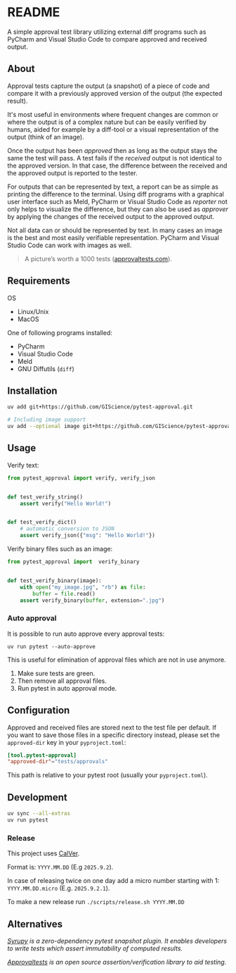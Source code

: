 # README

A simple approval test library utilizing external diff programs such as
PyCharm and Visual Studio Code to compare approved and received output.

## About

Approval tests capture the output (a snapshot) of a piece of code and compare it
with a previously approved version of the output (the expected result).

It's most useful in environments where frequent changes are common or where
the output is of a complex nature but can be easily verified by humans, aided for
example by a diff-tool or a visual representation of the output (think of an image).

Once the output has been *approved* then as long as the output stays the same
the test will pass. A test fails if the *received* output is not identical to
the approved version. In that case, the difference between the received and the
approved output is reported to the tester.

For outputs that can be represented by text, a report can be as simple as
printing the difference to the terminal. Using diff programs with a graphical
user interface such as Meld, PyCharm or Visual Studio Code as *reporter* not
only helps to visualize the difference, but they can also be used as *approver*
by applying the changes of the received output to the approved output.

Not all data can or should be represented by text. In many cases an
image is the best and most easily verifiable representation.
PyCharm and Visual Studio Code can work with images as well.

> A picture’s worth a 1000 tests ([approvaltests.com](https://approvaltests.com/)).


## Requirements

OS
- Linux/Unix
- MacOS

One of following programs installed:
- PyCharm
- Visual Studio Code
- Meld
- GNU Diffutils (`diff`)


## Installation

```sh
uv add git+https://github.com/GIScience/pytest-approval.git

# Including image support
uv add --optional image git+https://github.com/GIScience/pytest-approval.git
```


## Usage

Verify text:

```python
from pytest_approval import verify, verify_json


def test_verify_string()
    assert verify("Hello World!")


def test_verify_dict()
    # automatic conversion to JSON
    assert verify_json({"msg": "Hello World!"})
```


Verify binary files such as an image:

```python
from pytest_approval import  verify_binary


def test_verify_binary(image):
    with open("my_image.jpg", "rb") as file:
        buffer = file.read()
    assert verify_binary(buffer, extension=".jpg")
```

### Auto approval

It is possible to run auto approve every approval tests:
```shell
uv run pytest --auto-approve
```

This is useful for elimination of approval files which are not in use anymore.
1. Make sure tests are green.
2. Then remove all approval files.
3. Run pytest in auto approval mode.


## Configuration

Approved and received files are stored next to the test file per default.
If you want to save those files in a specific directory instead, please set the `approved-dir` key in your `pyproject.toml`:

```toml
[tool.pytest-approval]
"approved-dir"="tests/approvals"  
```

This path is relative to your pytest root (usually your `pyproject.toml`).

<!-- ## Configuration -->
<!---->
<!-- ### Approver/Reporter -->
<!---->
<!-- Per default `pytest-approval` tries a list of diff programs as reporters until a working one is found. -->
<!---->
<!-- You can provide your own list in the `pyproject.toml` file: -->
<!---->
<!-- ```toml -->
<!-- [tool.pytest-approval] -->
<!-- reporters = [ -->
<!--     [ -->
<!--         "meld", -->
<!--         "%received", -->
<!--         "%approved", -->
<!--     ], -->
<!--     [ -->
<!--         "diff", -->
<!--         "--unified", -->
<!--         "--color", -->
<!--         "--suppress-common-lines", -->
<!--         "--label", -->
<!--         "received", -->
<!--         "--label", -->
<!--         "approved", -->
<!--         "%received", -->
<!--         "%approved", -->
<!--     ], -->
<!-- ] -->
<!-- ``` -->
<!---->
<!-- This list will be put in front of the [list of default reporters](pytest_approval/definitions.py). -->

## Development

```sh
uv sync --all-extras
uv run pytest
```

### Release

This project uses [CalVer](https://calver.org/).

Format is: `YYYY.MM.DD` (E.g `2025.9.2`).

In case of releasing twice on one day add a micro number starting with 1:
`YYYY.MM.DD.micro` (E.g. `2025.9.2.1`).

To make a new release run `./scripts/release.sh YYYY.MM.DD`

## Alternatives

*[Syrupy](https://github.com/syrupy-project/syrupy) is a zero-dependency pytest snapshot plugin. It enables developers to write tests which assert immutability of computed results.*

<!-- Approval happens though passing a command line argument `--snapshot-update` to pytest. Syrupy has not built-in diff reporter for images (See issues [#886](https://github.com/syrupy-project/syrupy/issues/886) and [#566](https://github.com/syrupy-project/syrupy/issues/566). -->

*[Approvaltests](https://github.com/approvals/ApprovalTests.Python) is an open source assertion/verification library to aid testing.*

<!-- better default namer. if run with pytest namer takes nodeid into account and works with parametrized tests out of the box-->
<!-- Default behavior is to go through a list of reporters until one is found -->
<!-- Better list of reporters -->
<!-- Blocking behavior -->
<!-- If diff tool approves test is green imidiatly and received file is removed imidiatly not just after the next run -->
<!-- No HTTP request during testing to fetch empty binary files  -->
<!-- Less code -->
<!-- No dependencies -->
<!-- Modern python project (uv and ruff) -->
